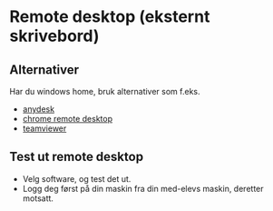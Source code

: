 # Remote desktop (eksternt skrivebord)

## Alternativer
Har du windows home, bruk alternativer som f.eks.
- [anydesk](https://anydesk.com/en)
- [chrome remote desktop](https://chromewebstore.google.com/detail/chrome-remote-desktop/inomeogfingihgjfjlpeplalcfajhgai)
- [teamviewer](https://www.teamviewer.com/en/)

## Test ut remote desktop
- Velg software, og test det ut.
- Logg deg først på din maskin fra din med-elevs maskin, deretter motsatt.
